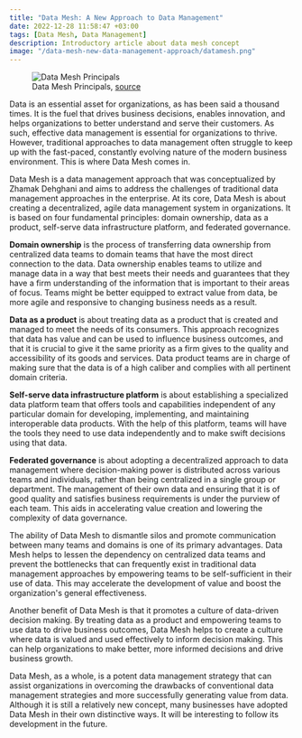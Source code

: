 ```yaml
---
title: "Data Mesh: A New Approach to Data Management"
date: 2022-12-28 11:58:47 +03:00
tags: [Data Mesh, Data Management]
description: Introductory article about data mesh concept
image: "/data-mesh-new-data-management-approach/datamesh.png"
---
```


<figure>
<img src="/data-mesh-new-data-management-approach/datamesh.png" alt="Data Mesh Principals">
<figcaption>Data Mesh Principals, <a href="https://www.datamesh-architecture.com/#what-is-data-mesh" target="_blank">source</a></figcaption>
</figure>

Data is an essential asset for organizations, as has been said a thousand times. It is the fuel that drives business decisions, enables innovation, and helps organizations to better understand and serve their customers. As such, effective data management is essential for organizations to thrive. However, traditional approaches to data management often struggle to keep up with the fast-paced, constantly evolving nature of the modern business environment. This is where Data Mesh comes in.

Data Mesh is a data management approach that was conceptualized by Zhamak Dehghani and aims to address the challenges of traditional data management approaches in the enterprise. At its core, Data Mesh is about creating a decentralized, agile data management system in organizations. It is based on four fundamental principles: domain ownership, data as a product, self-serve data infrastructure platform, and federated governance.

**Domain ownership** is the process of transferring data ownership from centralized data teams to domain teams that have the most direct connection to the data. Data ownership enables teams to utilize and manage data in a way that best meets their needs and guarantees that they have a firm understanding of the information that is important to their areas of focus. Teams might be better equipped to extract value from data, be more agile and responsive to changing business needs as a result.

**Data as a product** is about treating data as a product that is created and managed to meet the needs of its consumers. This approach recognizes that data has value and can be used to influence business outcomes, and that it is crucial to give it the same priority as a firm gives to the quality and accessibility of its goods and services. Data product teams are in charge of making sure that the data is of a high caliber and complies with all pertinent domain criteria.

**Self-serve data infrastructure platform** is about establishing a specialized data platform team that offers tools and capabilities independent of any particular domain for developing, implementing, and maintaining interoperable data products. With the help of this platform, teams will have the tools they need to use data independently and to make swift decisions using that data.

**Federated governance** is about adopting a decentralized approach to data management where decision-making power is distributed across various teams and individuals, rather than being centralized in a single group or department. The management of their own data and ensuring that it is of good quality and satisfies business requirements is under the purview of each team. This aids in accelerating value creation and lowering the complexity of data governance.

The ability of Data Mesh to dismantle silos and promote communication between many teams and domains is one of its primary advantages. Data Mesh helps to lessen the dependency on centralized data teams and prevent the bottlenecks that can frequently exist in traditional data management approaches by empowering teams to be self-sufficient in their use of data. This may accelerate the development of value and boost the organization's general effectiveness.

Another benefit of Data Mesh is that it promotes a culture of data-driven decision making. By treating data as a product and empowering teams to use data to drive business outcomes, Data Mesh helps to create a culture where data is valued and used effectively to inform decision making. This can help organizations to make better, more informed decisions and drive business growth.

Data Mesh, as a whole, is a potent data management strategy that can assist organizations in overcoming the drawbacks of conventional data management strategies and more successfully generating value from data. Although it is still a relatively new concept, many businesses have adopted Data Mesh in their own distinctive ways. It will be interesting to follow its development in the future.